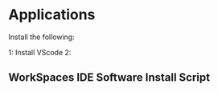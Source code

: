 # Applications

Install the following:

1: Install VScode
2: 


## WorkSpaces IDE Software Install Script
```

```